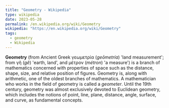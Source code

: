 ```yaml
---
title: "Geometry - Wikipedia"
type: wikipedia
date: 2023-05-28
permalink: /en.wikipedia.org/wiki/Geometry
wikipedia: "https://en.wikipedia.org/wiki/Geometry"
tags:
  - geometry
  - Wikipedia
---
```

**Geometry** (from Ancient Greek γεωμετρία (*geōmetría*) 'land measurement'; from γῆ (*gê*) 'earth, land', and μέτρον (*métron*) 'a measure') is a branch of mathematics concerned with properties of space such as the distance, shape, size, and relative position of figures. Geometry is, along with arithmetic, one of the oldest branches of mathematics. A mathematician who works in the field of geometry is called a *geometer*. Until the 19th century, geometry was almost exclusively devoted to Euclidean geometry, which includes the notions of point, line, plane, distance, angle, surface, and curve, as fundamental concepts.